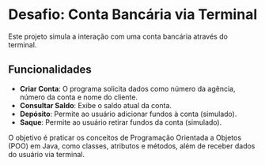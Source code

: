 # Desafio: Conta Bancária via Terminal

Este projeto simula a interação com uma conta bancária através do terminal.

## Funcionalidades

- **Criar Conta**: O programa solicita dados como número da agência, número da conta e nome do cliente.
- **Consultar Saldo**: Exibe o saldo atual da conta.
- **Depósito**: Permite ao usuário adicionar fundos à conta (simulado).
- **Saque**: Permite ao usuário retirar fundos da conta (simulado).

O objetivo é praticar os conceitos de Programação Orientada a Objetos (POO) em Java, como classes, atributos e métodos, além de receber dados do usuário via terminal.